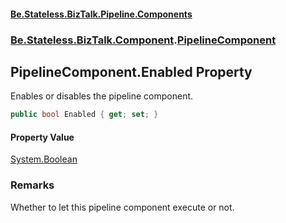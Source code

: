 #### [Be.Stateless.BizTalk.Pipeline.Components](README.md 'README')
### [Be.Stateless.BizTalk.Component](Be.Stateless.BizTalk.Component.md 'Be.Stateless.BizTalk.Component').[PipelineComponent](PipelineComponent.md 'Be.Stateless.BizTalk.Component.PipelineComponent')

## PipelineComponent.Enabled Property

Enables or disables the pipeline component.

```csharp
public bool Enabled { get; set; }
```

#### Property Value
[System.Boolean](https://docs.microsoft.com/en-us/dotnet/api/System.Boolean 'System.Boolean')

### Remarks
Whether to let this pipeline component execute or not.